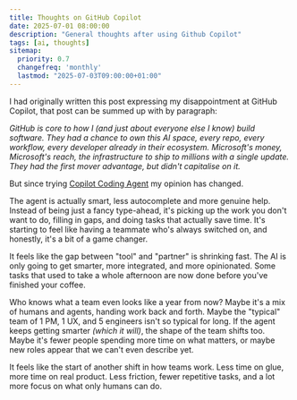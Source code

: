```yaml
---
title: Thoughts on GitHub Copilot
date: 2025-07-01 08:00:00
description: "General thoughts after using Github Copilot"
tags: [ai, thoughts]
sitemap:
  priority: 0.7
  changefreq: 'monthly'
  lastmod: "2025-07-03T09:00:00+01:00"
---
```


I had originally written this post expressing my disappointment at GitHub Copilot, that post can be summed up with by paragraph:

_GitHub is core to how I (and just about everyone else I know) build software. They had a chance to own this AI space, every repo, every workflow, every developer already in their ecosystem. Microsoft's money, Microsoft's reach, the infrastructure to ship to millions with a single update. They had the first mover advantage, but
didn't capitalise on it._

But since trying [Copilot Coding Agent](https://github.blog/news-insights/product-news/github-copilot-meet-the-new-coding-agent/) my opinion has changed.

The agent is actually smart, less autocomplete and more genuine help. Instead of being just a fancy type-ahead, it's picking up the work you don't want to do, filling in gaps, and doing tasks that actually save time. It's starting to feel like having a teammate who's always switched on, and honestly, it's a bit of a game changer.

It feels like the gap between "tool" and "partner" is shrinking fast. The AI is only going to get smarter, more integrated, and more opinionated. Some tasks that used to take a whole afternoon are now done before you've finished your coffee.

Who knows what a team even looks like a year from now? Maybe it's a mix of humans and agents, handing work back and forth. Maybe the "typical" team of 1 PM, 1 UX, and 5 engineers isn't so typical for long. If the agent keeps getting smarter _(which it will)_, the shape of the team shifts too. Maybe it's fewer people spending more time on what matters, or maybe new roles appear that we can't even describe yet.

It feels like the start of another shift in how teams work. Less time on glue, more time on real product. Less friction, fewer repetitive tasks, and a lot more focus on what only humans can do.